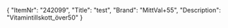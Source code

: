 {
  "ItemNr": "242099",
  "Title": "test",
  "Brand": "MittVal+55",
  "Description": "Vitamintillskott_över50"
}